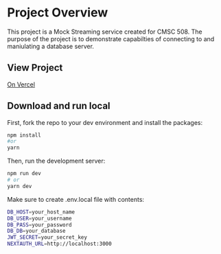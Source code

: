 # Project Overview
This project is a Mock Streaming service created for CMSC 508. 
The purpose of the project is to demonstrate capabilties of connecting to and maniulating a database server.

## View Project
[On Vercel](https://vercel.com/matts-projects-6c5395e7/cmsc508-project)

## Download and run local
First, fork the repo to your dev environment and install the packages:
```bash
npm install
#or
yarn
```
Then, run the development server:

```bash
npm run dev
# or
yarn dev
```

Make sure to create .env.local file with contents:
```bash
DB_HOST=your_host_name
DB_USER=your_username
DB_PASS=your_password
DB_DB=your_database
JWT_SECRET=your_secret_key
NEXTAUTH_URL=http://localhost:3000
```
